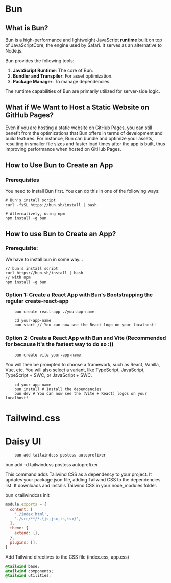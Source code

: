 # Bun

## What is Bun?

Bun is a high-performance and lightweight JavaScript **runtime** built on top of JavaScriptCore, the engine used by Safari. It serves as an alternative to Node.js.

Bun provides the following tools:
1. **JavaScript Runtime**: The core of Bun.
2. **Bundler and Transpiler**: For asset optimization.
3. **Package Manager**: To manage dependencies.

The runtime capabilities of Bun are primarily utilized for server-side logic.

## What if We Want to Host a Static Website on GitHub Pages?

Even if you are hosting a static website on GitHub Pages, you can still benefit from the optimizations that Bun offers in terms of development and build features. For instance, Bun can bundle and optimize your assets, resulting in smaller file sizes and faster load times after the app is built, thus improving performance when hosted on GitHub Pages.

## How to Use Bun to Create an App

### Prerequisites

You need to install Bun first. You can do this in one of the following ways:

```shell
# Bun's install script
curl -fsSL https://bun.sh/install | bash
```

```shell
# Alternatively, using npm
npm install -g bun
```

## How to use Bun to Create an App?

### Prerequisite:

We have to install bun in some way... 

```
// bun's install script 
curl https://bun.sh/install | bash
// with npm
npm install -g bun
```

### Option 1: Create a React App with Bun's Bootstrapping the regular create-react-app

```shell
    bun create react-app ./you-app-name
```

```shell
    cd your-app-name
    bun start // You can now see the React logo on your localhost!
```

### Option 2: Create a React App with Bun and Vite (Recommended for because it's the fastest way to do so :))

```shell
    bun create vite your-app-name
```

You will then be prompted to choose a framework, such as React, Vanilla, Vue, etc. You will also select a variant, like TypeScript, JavaScript, TypeScript + SWC, or JavaScript + SWC.

```shell
    cd your-app-name
    bun install # Install the dependencies
    bun dev # You can now see the (Vite + React) logos on your localhost!
```

# Tailwind.css
# Daisy UI
```shell
    bun add tailwindcss postcss autoprefixer
```
bun add -d tailwindcss postcss autoprefixer

This command adds Tailwind CSS as a dependency to your project.
It updates your package.json file, adding Tailwind CSS to the dependencies list.
It downloads and installs Tailwind CSS in your node_modules folder.

bun x tailwindcss init

```javascript
module.exports = {
  content: [
    './index.html',
    './src/**/*.{js,jsx,ts,tsx}',
  ],
  theme: {
    extend: {},
  },
  plugins: [],
}
```

Add Tailwind directives to the CSS file (index.css, app.css)

```css
@tailwind base;
@tailwind components;
@tailwind utilities;
```


